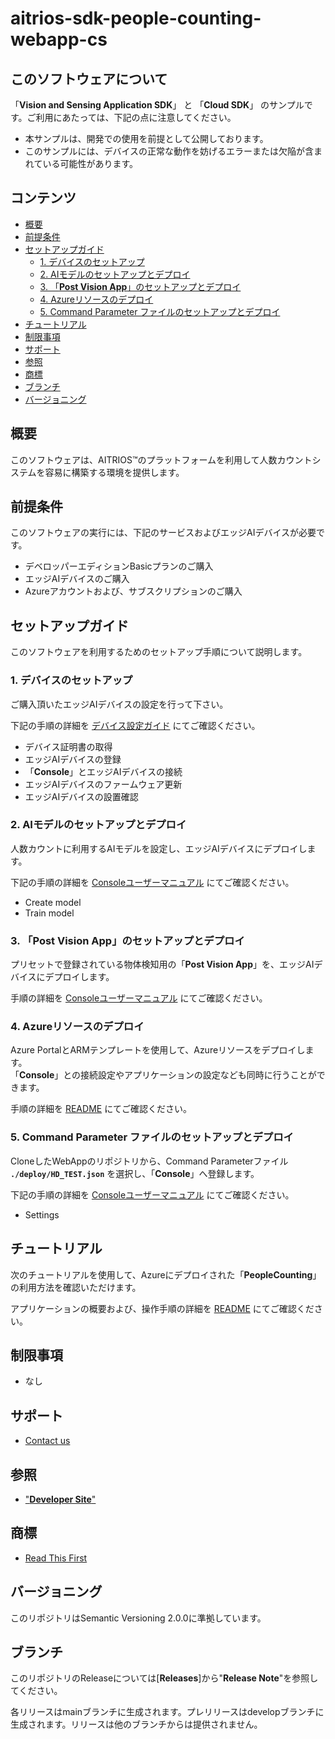 # aitrios-sdk-people-counting-webapp-cs

## このソフトウェアについて

「**Vision and Sensing Application SDK**」 と 「**Cloud SDK**」 のサンプルです。ご利用にあたっては、下記の点に注意してください。

- 本サンプルは、開発での使用を前提として公開しております。
- このサンプルには、デバイスの正常な動作を妨げるエラーまたは欠陥が含まれている可能性があります。

## コンテンツ <!-- omit in toc -->

- [概要](#概要)
- [前提条件](#前提条件)
- [セットアップガイド](#セットアップガイド)
  - [1. デバイスのセットアップ](#1-デバイスのセットアップ)
  - [2. AIモデルのセットアップとデプロイ](#2-aiモデルのセットアップとデプロイ)
  - [3. 「**Post Vision App**」のセットアップとデプロイ](#3-post-vision-appのセットアップとデプロイ)
  - [4. Azureリソースのデプロイ](#4-azureリソースのデプロイ)
  - [5. Command Parameter ファイルのセットアップとデプロイ](#5-command-parameter-ファイルのセットアップとデプロイ)
- [チュートリアル](#チュートリアル)
- [制限事項](#制限事項)
- [サポート](#サポート)
- [参照](#参照)
- [商標](#商標)
- [ブランチ](#ブランチ)
- [バージョニング](#バージョニング)

## 概要

このソフトウェアは、AITRIOS&trade;のプラットフォームを利用して人数カウントシステムを容易に構築する環境を提供します。

## 前提条件

このソフトウェアの実行には、下記のサービスおよびエッジAIデバイスが必要です。

- デベロッパーエディションBasicプランのご購入
- エッジAIデバイスのご購入
- Azureアカウントおよび、サブスクリプションのご購入

## セットアップガイド

このソフトウェアを利用するためのセットアップ手順について説明します。

### 1. デバイスのセットアップ

ご購入頂いたエッジAIデバイスの設定を行って下さい。

下記の手順の詳細を [デバイス設定ガイド](https://developer.aitrios.sony-semicon.com/file/download/device-setup) にてご確認ください。

- デバイス証明書の取得
- エッジAIデバイスの登録
- 「**Console**」とエッジAIデバイスの接続
- エッジAIデバイスのファームウェア更新
- エッジAIデバイスの設置確認

### 2. AIモデルのセットアップとデプロイ

人数カウントに利用するAIモデルを設定し、エッジAIデバイスにデプロイします。

下記の手順の詳細を [Consoleユーザーマニュアル](https://developer.aitrios.sony-semicon.com/file/download/console-developer-edition-ui-manual) にてご確認ください。

- Create model
- Train model

### 3. 「**Post Vision App**」のセットアップとデプロイ

プリセットで登録されている物体検知用の「**Post Vision App**」を、エッジAIデバイスにデプロイします。

手順の詳細を [Consoleユーザーマニュアル](https://developer.aitrios.sony-semicon.com/file/download/console-developer-edition-ui-manual) にてご確認ください。

### 4. Azureリソースのデプロイ

Azure PortalとARMテンプレートを使用して、Azureリソースをデプロイします。</br>
「**Console**」との接続設定やアプリケーションの設定なども同時に行うことができます。

手順の詳細を [README](./deploy/README_ja.md) にてご確認ください。

### 5. Command Parameter ファイルのセットアップとデプロイ

CloneしたWebAppのリポジトリから、Command Parameterファイル **`./deploy/HD_TEST.json`** を選択し、「**Console**」へ登録します。

下記の手順の詳細を [Consoleユーザーマニュアル](https://developer.aitrios.sony-semicon.com/file/download/console-developer-edition-ui-manual) にてご確認ください。

- Settings

## チュートリアル

次のチュートリアルを使用して、Azureにデプロイされた「**PeopleCounting**」の利用方法を確認いただけます。

アプリケーションの概要および、操作手順の詳細を [README](./PeopleCountingApp/README_ja.md) にてご確認ください。

## 制限事項

- なし

## サポート

- [Contact us](https://developer.aitrios.sony-semicon.com/contact-us/)

## 参照

- ["**Developer Site**"](https://developer.aitrios.sony-semicon.com)

## 商標

- [Read This First](https://developer.aitrios.sony-semicon.com/development-guides/documents/manuals/)

## バージョニング

このリポジトリはSemantic Versioning 2.0.0に準拠しています。

## ブランチ

このリポジトリのReleaseについては[**Releases**]から"**Release Note**"を参照してください。

各リリースはmainブランチに生成されます。プレリリースはdevelopブランチに生成されます。リリースは他のブランチからは提供されません。